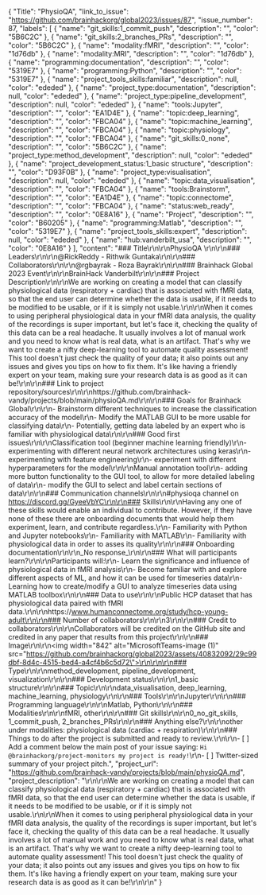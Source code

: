 {
  "Title": "PhysioQA",
  "link_to_issue": "https://github.com/brainhackorg/global2023/issues/87",
  "issue_number": 87,
  "labels": [
    {
      "name": "git_skills:1_commit_push",
      "description": "",
      "color": "5B6C2C"
    },
    {
      "name": "git_skills:2_branches_PRs",
      "description": "",
      "color": "5B6C2C"
    },
    {
      "name": "modality:fMRI",
      "description": "",
      "color": "1d76db"
    },
    {
      "name": "modality:MRI",
      "description": "",
      "color": "1d76db"
    },
    {
      "name": "programming:documentation",
      "description": "",
      "color": "5319E7"
    },
    {
      "name": "programming:Python",
      "description": "",
      "color": "5319E7"
    },
    {
      "name": "project_tools_skills:familiar",
      "description": null,
      "color": "ededed"
    },
    {
      "name": "project_type:documentation",
      "description": null,
      "color": "ededed"
    },
    {
      "name": "project_type:pipeline_development",
      "description": null,
      "color": "ededed"
    },
    {
      "name": "tools:Jupyter",
      "description": "",
      "color": "EA1D4E"
    },
    {
      "name": "topic:deep_learning",
      "description": "",
      "color": "FBCA04"
    },
    {
      "name": "topic:machine_learning",
      "description": "",
      "color": "FBCA04"
    },
    {
      "name": "topic:physiology",
      "description": "",
      "color": "FBCA04"
    },
    {
      "name": "git_skills:0_none",
      "description": "",
      "color": "5B6C2C"
    },
    {
      "name": "project_type:method_development",
      "description": null,
      "color": "ededed"
    },
    {
      "name": "project_development_status:1_basic structure",
      "description": "",
      "color": "D93F0B"
    },
    {
      "name": "project_type:visualisation",
      "description": null,
      "color": "ededed"
    },
    {
      "name": "topic:data_visualisation",
      "description": "",
      "color": "FBCA04"
    },
    {
      "name": "tools:Brainstorm",
      "description": "",
      "color": "EA1D4E"
    },
    {
      "name": "topic:connectome",
      "description": "",
      "color": "FBCA04"
    },
    {
      "name": "status:web_ready",
      "description": "",
      "color": "0E8A16"
    },
    {
      "name": "Project",
      "description": "",
      "color": "B60205"
    },
    {
      "name": "programming:Matlab",
      "description": "",
      "color": "5319E7"
    },
    {
      "name": "project_tools_skills:expert",
      "description": null,
      "color": "ededed"
    },
    {
      "name": "hub:vanderbilt_usa",
      "description": "",
      "color": "0E8A16"
    }
  ],
  "content": "### Title\r\n\r\nPhysioQA \r\n\r\n### Leaders\r\n\r\n@RickReddy - Rithwik Guntaka\r\n\r\n### Collaborators\r\n\r\n@rgbayrak - Roza Bayrak\r\n\r\n### Brainhack Global 2023 Event\r\n\r\nBrainHack Vanderbilt\r\n\r\n### Project Description\r\n\r\nWe are working on creating a model that can classify physiological data (respiratory + cardiac) that is associated with fMRI data, so that the end user can determine whether the data is usable, if it needs to be modified to be usable, or if it is simply not usable.\r\n\r\nWhen it comes to using peripheral physiological data in your fMRI data analysis, the quality of the recordings is super important, but let's face it, checking the quality of this data can be a real headache. It usually involves a lot of manual work and you need to know what is real data, what is an artifact. That's why we want to create a nifty deep-learning tool to automate quality assessment! This tool doesn't just check the quality of your data; it also points out any issues and gives you tips on how to fix them. It's like having a friendly expert on your team, making sure your research data is as good as it can be!\r\n\r\n### Link to project repository/sources\r\n\r\nhttps://github.com/brainhack-vandy/projects/blob/main/physioQA.md\r\n\r\n### Goals for Brainhack Global\r\n\r\n- Brainstorm different techniques to increase the classification accuracy of the model\r\n- Modify the MATLAB GUI to be more usable for classifying data\r\n- Potentially, getting data labeled by an expert who is familiar with physiological data\r\n\r\n### Good first issues\r\n\r\nClassification tool (beginner machine learning friendly)\r\n- experimenting with different neural network architectures using keras\r\n- experimenting with feature engineering\r\n- experiment with different hyperparameters for the model\r\n\r\nManual annotation tool\r\n- adding more button functionality to the GUI tool, to allow for more detailed labeling of data\r\n- modify the GUI to select and label certain sections of data\r\n\r\n### Communication channels\r\n\r\n#physioqa channel on https://discord.gg/GyeeVbYC\r\n\r\n### Skills\r\n\r\nHaving any one of these skills would enable an individual to contribute. However, if they have none of these there are onboarding documents that would help them experiment, learn, and contribute regardless.\r\n- Familiarity with Python and Jupyter notebooks\r\n- Familiarity with MATLAB\r\n- Familiarity with physiological data in order to asses its quality\r\n\r\n### Onboarding documentation\r\n\r\n_No response_\r\n\r\n### What will participants learn?\r\n\r\nParticipants will:\r\n- Learn the significance and influence of physiological data in fMRI analysis\r\n- Become familiar with and explore different aspects of ML, and how it can be used for timeseries data\r\n- Learning how to create/modify a GUI to analyze timeseries data using MATLAB toolbox\r\n\r\n### Data to use\r\n\r\nPublic HCP dataset that has physiological data paired with fMRI data.\r\n\r\nhttps://www.humanconnectome.org/study/hcp-young-adult\r\n\r\n### Number of collaborators\r\n\r\n3\r\n\r\n### Credit to collaborators\r\n\r\nCollaborators will be credited on the GitHub site and credited in any paper that results from this project\r\n\r\n### Image\r\n\r\n<img width=\"842\" alt=\"MicrosoftTeams-image (1)\" src=\"https://github.com/brainhackorg/global2023/assets/40832092/29c99dbf-8d4c-4515-bed4-a4cf4b6c5d72\">\r\n\r\n\r\n### Type\r\n\r\nmethod_development, pipeline_development, visualization\r\n\r\n### Development status\r\n\r\n1_basic structure\r\n\r\n### Topic\r\n\r\ndata_visualisation, deep_learning, machine_learning, physiology\r\n\r\n### Tools\r\n\r\nJupyter\r\n\r\n### Programming language\r\n\r\nMatlab, Python\r\n\r\n### Modalities\r\n\r\nfMRI, other\r\n\r\n### Git skills\r\n\r\n0_no_git_skills, 1_commit_push, 2_branches_PRs\r\n\r\n### Anything else?\r\n\r\nother under modalities: physiological data (cardiac + respiration)\r\n\r\n### Things to do after the project is submitted and ready to review.\r\n\r\n- [ ] Add a comment below the main post of your issue saying: `Hi @brainhackorg/project-monitors my project is ready!`\r\n- [ ] Twitter-sized summary of your project pitch.",
  "project_url": "https://github.com/brainhack-vandy/projects/blob/main/physioQA.md",
  "project_description": "\r\n\r\nWe are working on creating a model that can classify physiological data (respiratory + cardiac) that is associated with fMRI data, so that the end user can determine whether the data is usable, if it needs to be modified to be usable, or if it is simply not usable.\r\n\r\nWhen it comes to using peripheral physiological data in your fMRI data analysis, the quality of the recordings is super important, but let's face it, checking the quality of this data can be a real headache. It usually involves a lot of manual work and you need to know what is real data, what is an artifact. That's why we want to create a nifty deep-learning tool to automate quality assessment! This tool doesn't just check the quality of your data; it also points out any issues and gives you tips on how to fix them. It's like having a friendly expert on your team, making sure your research data is as good as it can be!\r\n\r\n"
}